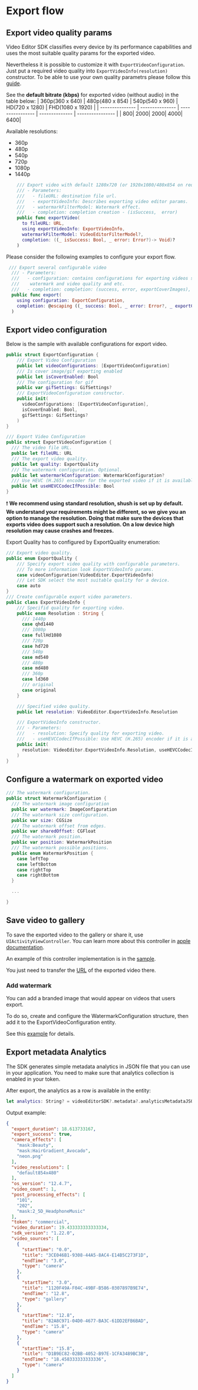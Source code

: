 # Export flow

## Export video quality params
Video Editor SDK classifies every device by its performance capabilities and uses the most suitable quality params for the exported video.

Nevertheless it is possible to customize it with `ExportVideoConfiguration`. Just put a required video quality into `ExportVideoInfo(resolution)` constructor. To be able to use your own quality parametrs please follow this [guide](video_resolution_configuration.md).

See the **default bitrate (kbps)** for exported video (without audio) in the table below:
| 360p(360 x 640) | 480p(480 x 854) | 540p(540 x 960) | HD(720 x 1280) | FHD(1080 x 1920) |
| --------------- | --------------- | ---------------- | -------------- | ---------------- |
|              800|             2000|              2000|            4000|              6400|


Available resolutions:
- 360p
- 480p
- 540p
- 720p
- 1080p
- 1440p

``` swift
    /// Export video with default 1280x720 (or 1920x1080/480x854 on required devices) resolution
    /// - Parameters:
    ///   - fileURL: destination file url.
    ///   - exportVideoInfo: Describes exporting video editor params.
    ///   - watermarkFilterModel: Watermark effect.
    ///   - completion: completion creation - (isSuccess,  error)
    public func exportVideo(
      to fileURL: URL,
      using exportVideoInfo: ExportVideoInfo,
      watermarkFilterModel: VideoEditorFilterModel?,
      completion: ((_ isSuccess: Bool, _ error: Error?)-> Void)?
    )
```


Please consider the following examples to configure your export flow.
``` swift
 /// Export several configurable video
  /// - Parameters:
  ///   - configuration: contains configurations for exporting videos such as file url,
  ///    watermark and video quality and etc.
  ///   - completion: completion: (success, error, exportCoverImages), execute on background thread.
  public func export(
    using configuration: ExportConfiguration,
    completion: @escaping ((_ success: Bool, _ error: Error?, _ exportCoverImages: ExportCoverImages?)->Void)
  )
```  

## Export video configuration
Below is the sample with available configurations for export video.
``` swift
public struct ExportConfiguration {
    /// Export Video Configuration
    public let videoConfigurations: [ExportVideoConfiguration]
    /// Is cover image/gif exporting enabled
    public let isCoverEnabled: Bool
    /// The configuration for gif
    public var gifSettings: GifSettings?
    /// ExportVideoConfiguration constructor.
    public init(
      videoConfigurations: [ExportVideoConfiguration],
      isCoverEnabled: Bool,
      gifSettings: GifSettings?
    )
}

/// Export Video Configuration
public struct ExportVideoConfiguration {
  /// The video file URL.
  public let fileURL: URL
  /// The export video quality.
  public let quality: ExportQuality
  /// The watermark configuration. Optional.
  public let watermarkConfiguration: WatermarkConfiguration?
  /// Use HEVC (H.265) encoder for the exported video if it is available on the current device. Better quality, low size, better performance
  public let useHEVCCodecIfPossible: Bool
}
```
  :exclamation: **We recommend using standard resolution, shush is set up by default. We understand your requirements might be different, so we give you an option to manage the resolution.
Doing that make sure the devices that exports video does support such a resolution. On a low device high resolution may cause crashes and freezes.**
  
  Export Quality has to configured by ExportQuality enumeration:
``` swift
/// Export video quality.
public enum ExportQuality {
    /// Specify export video quality with configurable parameters.
    /// To more information look ExportVideoInfo params.
    case videoConfiguration(VideoEditor.ExportVideoInfo)
    /// Let SDK select the most suitable quality for a device.
    case auto
}
/// Create configurable export video parameters.
public class ExportVideoInfo {
    /// Specifid quality for exporting video.
    public enum Resolution : String {
      /// 1440p 
      case qhd1440
      /// 1080p
      case fullHd1080
      /// 720p
      case hd720
      /// 540p
      case md540
      /// 480p
      case md480
      /// 360p
      case ld360
      /// original
      case original
    }

    /// Specified video quality.
    public let resolution: VideoEditor.ExportVideoInfo.Resolution

    /// ExportVideoInfo constructor.
    /// - Parameters:
    ///   - resolution: Specify quality for exporting video.
    ///   - useHEVCCodecIfPossible: Use HEVC (H.265) encoder if it is available on the current device
    public init(
      resolution: VideoEditor.ExportVideoInfo.Resolution, useHEVCCodecIfPossible: Bool
    )
}
```
  
## Configure a watermark on exported video
``` swift
/// The watermark configuration.
public struct WatermarkConfiguration {
  /// The watermark image configuration
  public var watermark: ImageConfiguration
  /// The watermark size configuration.
  public var size: CGSize
  /// The watermark offset from edges.
  public var sharedOffset: CGFloat
  /// The watermark position.
  public var position: WatermarkPosition
  /// The watermark possible positions.
  public enum WatermarkPosition {
    case leftTop
    case leftBottom
    case rightTop
    case rightBottom
  }

  ...

}
```

## Save video to gallery

To save the exported video to the gallery or share it, use ```UIActivityViewController```.
You can learn more about this controller in [apple documentation](https://developer.apple.com/documentation/uikit/uiactivityviewcontroller).

An example of this controller implementation is in the [sample](../Example/Example/ViewController.swift#L200).

You just need to transfer the [URL](../Example/Example/ViewController.swift#L167) of the exported video there.


### Add watermark

You can add a branded image that would appear on videos that users export.

To do so, create and configure the WatermarkConfiguration structure, then add it to the ExportVideoConfiguration entity.

See this [example](/Example/Example/ViewController.swift#L184) for details.

## Export metadata Analytics

The SDK generates simple metadata analytics in JSON file that you can use in your application.
You need to make sure that analytics collection is enabled in your token.

After export, the analytics as a row is available in the entity:
```swift
let analytics: String? = videoEditorSDK?.metadata?.analyticsMetadataJSON
```
Output example:
```JSON
{
  "export_duration": 18.613733167,
  "export_success": true,
  "camera_effects": [
    "mask:Beauty",
    "mask:HairGradient_Avocado",
    "neon.png"
  ],
  "video_resolutions": [
    "default854x480"
  ],
  "os_version": "12.4.7",
  "video_count": 1,
  "post_processing_effects": [
    "101",
    "202",
    "mask:2_5D_HeadphoneMusic"
  ],
  "token": "commercial",
  "video_duration": 19.433333333333334,
  "sdk_version": "1.22.0",
  "video_sources": [
    {
      "startTime": "0.0",
      "title": "3CE046B1-9308-44A5-8AC4-E14B5C273F1D",
      "endTime": "3.0",
      "type": "camera"
    },
    {
      "startTime": "3.0",
      "title": "1120F49A-F04C-49BF-B586-0307897B9E74",
      "endTime": "12.8",
      "type": "gallery"
    },
    {
      "startTime": "12.8",
      "title": "82A8C971-04D0-4677-BA3C-61DD2EFB6BAD",
      "endTime": "15.8",
      "type": "camera"
    },
    {
      "startTime": "15.8",
      "title": "D1B9EC82-02BB-4052-B97E-1CFA3489BC3B",
      "endTime": "18.458333333333336",
      "type": "camera"
    }
  ]
}
```
